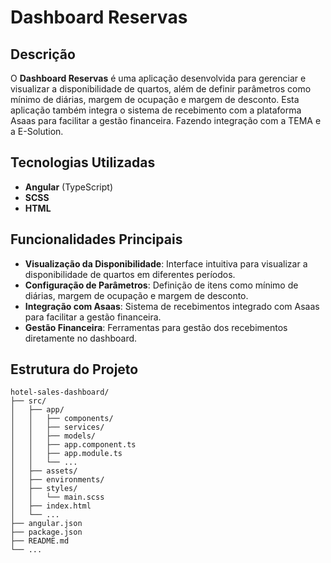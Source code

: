 # Dashboard Reservas

## Descrição
O **Dashboard Reservas** é uma aplicação desenvolvida para gerenciar e visualizar a disponibilidade de quartos, além de definir parâmetros como mínimo de diárias, margem de ocupação e margem de desconto. Esta aplicação também integra o sistema de recebimento com a plataforma Asaas para facilitar a gestão financeira. Fazendo integração com a TEMA e a E-Solution.

## Tecnologias Utilizadas
- **Angular** (TypeScript)
- **SCSS**
- **HTML**

## Funcionalidades Principais
- **Visualização da Disponibilidade**: Interface intuitiva para visualizar a disponibilidade de quartos em diferentes períodos.
- **Configuração de Parâmetros**: Definição de itens como mínimo de diárias, margem de ocupação e margem de desconto.
- **Integração com Asaas**: Sistema de recebimentos integrado com Asaas para facilitar a gestão financeira.
- **Gestão Financeira**: Ferramentas para gestão dos recebimentos diretamente no dashboard.

## Estrutura do Projeto
```plaintext
hotel-sales-dashboard/
├── src/
│   ├── app/
│   │   ├── components/
│   │   ├── services/
│   │   ├── models/
│   │   ├── app.component.ts
│   │   ├── app.module.ts
│   │   └── ...
│   ├── assets/
│   ├── environments/
│   ├── styles/
│   │   └── main.scss
│   ├── index.html
│   └── ...
├── angular.json
├── package.json
├── README.md
└── ...
